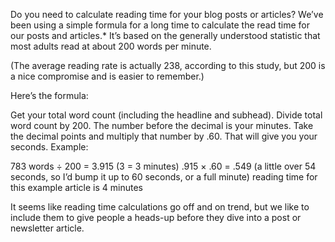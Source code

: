 Do you need to calculate reading time for your blog posts or articles? 
We’ve been using a simple formula for a long time to calculate the read time for our posts and articles.* 
It’s based on the generally understood statistic that most adults read at about 200 words per minute.

(The average reading rate is actually 238, according to this study, 
but 200 is a nice compromise and is easier to remember.)

Here’s the formula:

Get your total word count (including the headline and subhead).
Divide total word count by 200. The number before the decimal is your minutes.
Take the decimal points and multiply that number by .60. That will give you your seconds.
Example:

783 words ÷ 200 = 3.915 (3 = 3 minutes)
.915 × .60 = .549 (a little over 54 seconds, so I’d bump it up to 60 seconds, or a full minute)
reading time for this example article is 4 minutes

It seems like reading time calculations go off and on trend, 
but we like to include them to give people a heads-up before they dive into a post or newsletter article.